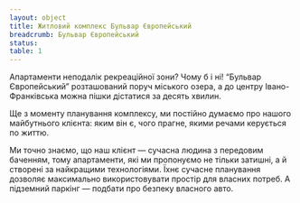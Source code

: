 ```yaml
---
layout: object
title: Житловий комплекс Бульвар Європейський
breadcrumb: Бульвар Європейський
status:
table: 1
---
```


Апартаменти неподалік рекреаційної зони? Чому б і ні! “Бульвар Європейський” розташований поруч міського озера, а до центру Івано-Франківська можна пішки дістатися за десять хвилин.

Ще з моменту планування комплексу, ми постійно думаємо про нашого майбутнього клієнта: яким він є, чого прагне, якими речами керується по життю.

Ми точно знаємо, що наш клієнт — сучасна людина з передовим баченням, тому апартаменти, які ми пропонуємо не тільки затишні, а й створені за найкращими технологіями. Їхнє сучасне планування дозволяє максимально використовувати простір для власних потреб. А підземний паркінг — подбати про безпеку власного авто.
